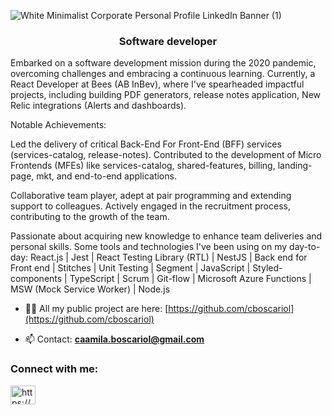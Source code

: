 ![White Minimalist Corporate Personal Profile LinkedIn Banner (1)](https://github.com/cboscariol/cboscariol/assets/74324194/50321f49-ce91-4f02-aa9f-c703785a37ab)


<h3 align="center">Software developer</h3>

Embarked on a software development mission during the 2020 pandemic, overcoming challenges and embracing a continuous learning. Currently, a React Developer at Bees (AB InBev), where I've spearheaded impactful projects, including building PDF generators, release notes application, New Relic integrations (Alerts and dashboards).

Notable Achievements:

Led the delivery of critical Back-End For Front-End (BFF) services (services-catalog, release-notes).
Contributed to the development of Micro Frontends (MFEs) like services-catalog, shared-features, billing, landing-page, mkt, and end-to-end applications.

Collaborative team player, adept at pair programming and extending support to colleagues.
Actively engaged in the recruitment process, contributing to the growth of the team.

Passionate about acquiring new knowledge to enhance team deliveries and personal skills.
Some tools and technologies I've been using on my day-to-day:
React.js | Jest | React Testing Library (RTL) | NestJS | Back end for Front end | Stitches | Unit Testing | 
Segment | JavaScript | Styled-components | TypeScript | Scrum | Git-flow | Microsoft Azure Functions | 
MSW (Mock Service Worker) | Node.js

- 👨‍💻 All my public project are here: [https://github.com/cboscariol](https://github.com/cboscariol)

- 📫 Contact: **caamila.boscariol@gmail.com**

<h3 align="left">Connect with me:</h3>
<p align="left">
<a href="https://linkedin.com/in/camila-boscariol/" target="blank"><img align="center" src="https://raw.githubusercontent.com/rahuldkjain/github-profile-readme-generator/master/src/images/icons/Social/linked-in-alt.svg" alt="https://www.linkedin.com/in/camila-boscariol/" height="30" width="40" /></a>
</p>
